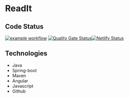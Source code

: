 # ReadIt

## Code Status
[![example workflow](https://github.com/isadiamar/readit/actions/workflows/main.yml/badge.svg)](https://github.com/isadiamar/readit/actions/workflows/main.yml)
[![Quality Gate Status](https://sonarcloud.io/api/project_badges/measure?project=isadiamar_readit&metric=alert_status)](https://sonarcloud.io/summary/new_code?id=isadiamar_readit)[![Netlify Status](https://api.netlify.com/api/v1/badges/24c91e38-68da-4b7d-9202-f6b8a5092dd5/deploy-status)](https://app.netlify.com/sites/ri-readit/deploys)

## Technologies
- Java
- Spring-boot
- Maven
- Angular
- Javascript
- Github
